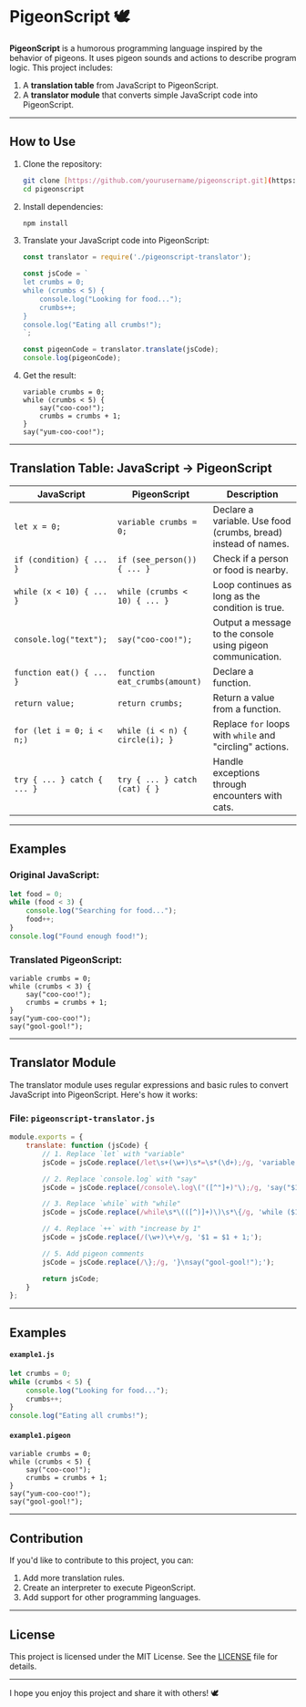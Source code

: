 # **PigeonScript 🕊️**

**PigeonScript** is a humorous programming language inspired by the behavior of pigeons. It uses pigeon sounds and actions to describe program logic. This project includes:
1. A **translation table** from JavaScript to PigeonScript.
2. A **translator module** that converts simple JavaScript code into PigeonScript.

---

## **How to Use**

1. Clone the repository:
   ```bash
   git clone [https://github.com/yourusername/pigeonscript.git](https://github.com/hawk2012/PigeonScript.git)
   cd pigeonscript
   ```

2. Install dependencies:
   ```bash
   npm install
   ```

3. Translate your JavaScript code into PigeonScript:
   ```javascript
   const translator = require('./pigeonscript-translator');

   const jsCode = `
   let crumbs = 0;
   while (crumbs < 5) {
       console.log("Looking for food...");
       crumbs++;
   }
   console.log("Eating all crumbs!");
   `;

   const pigeonCode = translator.translate(jsCode);
   console.log(pigeonCode);
   ```

4. Get the result:
   ```pigeon
   variable crumbs = 0;
   while (crumbs < 5) {
       say("coo-coo!");
       crumbs = crumbs + 1;
   }
   say("yum-coo-coo!");
   ```

---

## **Translation Table: JavaScript → PigeonScript**

| JavaScript                     | PigeonScript                          | Description                                                                 |
|--------------------------------|---------------------------------------|-----------------------------------------------------------------------------|
| `let x = 0;`                   | `variable crumbs = 0;`               | Declare a variable. Use food (crumbs, bread) instead of names.              |
| `if (condition) { ... }`       | `if (see_person()) { ... }`          | Check if a person or food is nearby.                                       |
| `while (x < 10) { ... }`       | `while (crumbs < 10) { ... }`        | Loop continues as long as the condition is true.                           |
| `console.log("text");`         | `say("coo-coo!");`                   | Output a message to the console using pigeon communication.                |
| `function eat() { ... }`       | `function eat_crumbs(amount)`        | Declare a function.                                                         |
| `return value;`                | `return crumbs;`                     | Return a value from a function.                                             |
| `for (let i = 0; i < n;)`      | `while (i < n) { circle(i); }`       | Replace `for` loops with `while` and "circling" actions.                    |
| `try { ... } catch { ... }`    | `try { ... } catch (cat) { }`        | Handle exceptions through encounters with cats.                            |

---

## **Examples**

### Original JavaScript:
```javascript
let food = 0;
while (food < 3) {
    console.log("Searching for food...");
    food++;
}
console.log("Found enough food!");
```

### Translated PigeonScript:
```pigeon
variable crumbs = 0;
while (crumbs < 3) {
    say("coo-coo!");
    crumbs = crumbs + 1;
}
say("yum-coo-coo!");
say("gool-gool!");
```

---

## **Translator Module**

The translator module uses regular expressions and basic rules to convert JavaScript into PigeonScript. Here's how it works:

### File: `pigeonscript-translator.js`

```javascript
module.exports = {
    translate: function (jsCode) {
        // 1. Replace `let` with "variable"
        jsCode = jsCode.replace(/let\s+(\w+)\s*=\s*(\d+);/g, 'variable $1 = $2;');

        // 2. Replace `console.log` with "say"
        jsCode = jsCode.replace(/console\.log\("([^"]+)"\);/g, 'say("$1");');

        // 3. Replace `while` with "while"
        jsCode = jsCode.replace(/while\s*\(([^)]+)\)\s*\{/g, 'while ($1) {');

        // 4. Replace `++` with "increase by 1"
        jsCode = jsCode.replace(/(\w+)\+\+/g, '$1 = $1 + 1;');

        // 5. Add pigeon comments
        jsCode = jsCode.replace(/\};/g, '}\nsay("gool-gool!");');

        return jsCode;
    }
};
```

---

## **Examples**

#### `example1.js`
```javascript
let crumbs = 0;
while (crumbs < 5) {
    console.log("Looking for food...");
    crumbs++;
}
console.log("Eating all crumbs!");
```

#### `example1.pigeon`
```pigeon
variable crumbs = 0;
while (crumbs < 5) {
    say("coo-coo!");
    crumbs = crumbs + 1;
}
say("yum-coo-coo!");
say("gool-gool!");
```

---

## **Contribution**

If you'd like to contribute to this project, you can:
1. Add more translation rules.
2. Create an interpreter to execute PigeonScript.
3. Add support for other programming languages.

---

## **License**

This project is licensed under the MIT License. See the [LICENSE](LICENSE) file for details.

---

I hope you enjoy this project and share it with others! 🕊️
